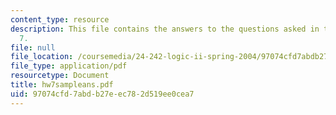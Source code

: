 ```yaml
---
content_type: resource
description: This file contains the answers to the questions asked in the homework
  7.
file: null
file_location: /coursemedia/24-242-logic-ii-spring-2004/97074cfd7abdb27eec782d519ee0cea7_hw7sampleans.pdf
file_type: application/pdf
resourcetype: Document
title: hw7sampleans.pdf
uid: 97074cfd-7abd-b27e-ec78-2d519ee0cea7
---
```

